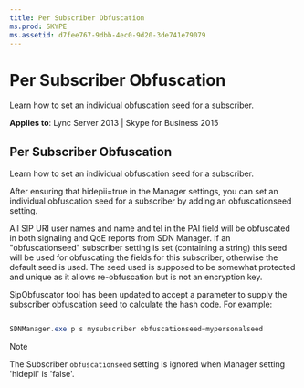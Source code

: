 ```yaml
---
title: Per Subscriber Obfuscation
ms.prod: SKYPE
ms.assetid: d7fee767-9dbb-4ec0-9d20-3de741e79079
---
```



# Per Subscriber Obfuscation
Learn how to set an individual obfuscation seed for a subscriber. 

  
    
    

 **Applies to**: Lync Server 2013 | Skype for Business 2015

## Per Subscriber Obfuscation

Learn how to set an individual obfuscation seed for a subscriber. 
  
    
    
After ensuring that hidepii=true in the Manager settings, you can set an individual obfuscation seed for a subscriber by adding an obfuscationseed setting. 
  
    
    
All SIP URI user names and name and tel in the PAI field will be obfuscated in both signaling and QoE reports from SDN Manager. If an "obfuscationseed" subscriber setting is set (containing a string) this seed will be used for obfuscating the fields for this subscriber, otherwise the default seed is used. The seed used is supposed to be somewhat protected and unique as it allows re-obfuscation but is not an encryption key. 
  
    
    
SipObfuscator tool has been updated to accept a parameter to supply the subscriber obfuscation seed to calculate the hash code. For example: 
  
    
    



```powershell

SDNManager.exe p s mysubscriber obfuscationseed=mypersonalseed 
```


> [!NOTE]
> The Subscriber `obfuscationseed` setting is ignored when Manager setting 'hidepii' is 'false'.
  
    
    


